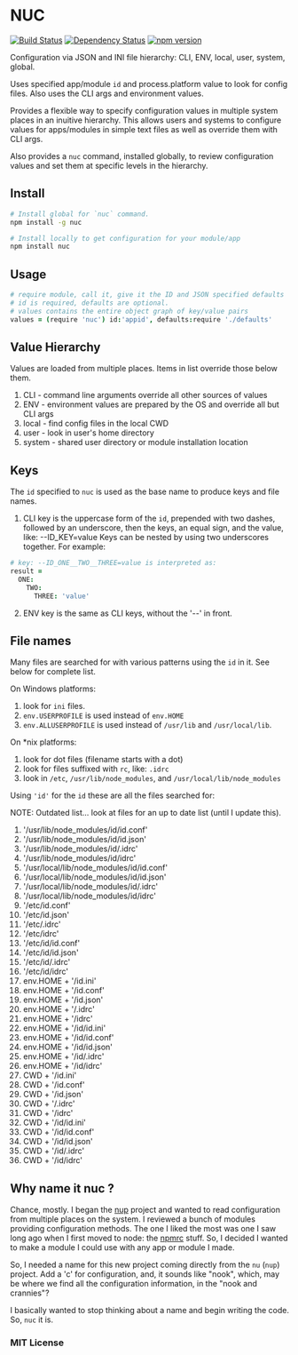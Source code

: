 # NUC
[![Build Status](https://travis-ci.org/elidoran/node-nuc.svg?branch=master)](https://travis-ci.org/elidoran/node-nuc)
[![Dependency Status](https://gemnasium.com/elidoran/node-nuc.png)](https://gemnasium.com/elidoran/node-nuc)
[![npm version](https://badge.fury.io/js/nuc.svg)](http://badge.fury.io/js/nuc)

Configuration via JSON and INI file hierarchy: CLI, ENV, local, user, system, global.

Uses specified app/module `id` and process.platform value to look for config files.
Also uses the CLI args and environment values.

Provides a flexible way to specify configuration values in multiple system places
in an inuitive hierarchy. This allows users and systems to configure values for
apps/modules in simple text files as well as override them with CLI args.

Also provides a `nuc` command, installed globally, to review configuration values
and set them at specific levels in the hierarchy.

## Install

```sh
# Install global for `nuc` command.
npm install -g nuc

# Install locally to get configuration for your module/app
npm install nuc
```

## Usage

```coffeescript
# require module, call it, give it the ID and JSON specified defaults
# id is required, defaults are optional.
# values contains the entire object graph of key/value pairs
values = (require 'nuc') id:'appid', defaults:require './defaults'
```

## Value Hierarchy

Values are loaded from multiple places. Items in list override those below them.

1. CLI  - command line arguments override all other sources of values
2. ENV  - environment values are prepared by the OS and override all but CLI args
3. local - find config files in the local CWD
4. user - look in user's home directory
5. system - shared user directory or module installation location


## Keys

The `id` specified to `nuc` is used as the base name to produce keys and file names.

1. CLI key is the uppercase form of the `id`, prepended with two dashes, followed by an underscore, then the keys, an equal sign, and the value, like:
    --ID_KEY=value
Keys can be nested by using two underscores together. For example:

```coffeescript
# key: --ID_ONE__TWO__THREE=value is interpreted as:
result =
  ONE:
    TWO:
      THREE: 'value'
```

2. ENV key is the same as CLI keys, without the '--' in front.

## File names

Many files are searched for with various patterns using the `id` in it. See below for complete list.

On Windows platforms:
1. look for `ini` files.
2. `env.USERPROFILE` is used instead of `env.HOME`
3. `env.ALLUSERPROFILE` is used instead of `/usr/lib` and `/usr/local/lib`.

On *nix platforms:
1. look for dot files (filename starts with a dot)
2. look for files suffixed with `rc`, like: `.idrc`
3. look in `/etc`, `/usr/lib/node_modules`, and `/usr/local/lib/node_modules`

Using `'id'` for the `id` these are all the files searched for:

NOTE: Outdated list... look at files for an up to date list (until I update this).

1. '/usr/lib/node_modules/id/id.conf'
2. '/usr/lib/node_modules/id/id.json'
3. '/usr/lib/node_modules/id/.idrc'
4. '/usr/lib/node_modules/id/idrc'
5. '/usr/local/lib/node_modules/id/id.conf'
6. '/usr/local/lib/node_modules/id/id.json'
7. '/usr/local/lib/node_modules/id/.idrc'
8. '/usr/local/lib/node_modules/id/idrc'
9. '/etc/id.conf'
10. '/etc/id.json'
11. '/etc/.idrc'
12. '/etc/idrc'
13. '/etc/id/id.conf'
14. '/etc/id/id.json'
15. '/etc/id/.idrc'
16. '/etc/id/idrc'
17. env.HOME + '/id.ini'
18. env.HOME + '/id.conf'
19. env.HOME + '/id.json'
20. env.HOME + '/.idrc'
21. env.HOME + '/idrc'
22. env.HOME + '/id/id.ini'
23. env.HOME + '/id/id.conf'
24. env.HOME + '/id/id.json'
25. env.HOME + '/id/.idrc'
26. env.HOME + '/id/idrc'
27. CWD + '/id.ini'
28. CWD + '/id.conf'
29. CWD + '/id.json'
30. CWD + '/.idrc'
31. CWD + '/idrc'
32. CWD + '/id/id.ini'
33. CWD + '/id/id.conf'
34. CWD + '/id/id.json'
35. CWD + '/id/.idrc'
36. CWD + '/id/idrc'


## Why name it nuc ?

Chance, mostly. I began the [nup](https://github.com/elidoran/node-nu) project and wanted to read configuration from multiple
places on the system. I reviewed a bunch of modules providing configuration methods.
The one I liked the most was one I saw long ago when I first moved to node: the [npmrc](https://docs.npmjs.com/files/npmrc) stuff.
So, I decided I wanted to make a module I could use with any app or module I made.

So, I needed a name for this new project coming directly from the `nu` (`nup`) project. Add a 'c' for configuration, and, it
sounds like "nook", which, may be where we find all the configuration information, in the "nook and crannies"?

I basically wanted to stop thinking about a name and begin writing the code. So, `nuc` it is.

### MIT License

